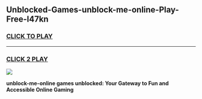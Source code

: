 
## Unblocked-Games-unblock-me-online-Play-Free-l47kn
<h3>
<a href="https://premium76.site?title=unblock-me-online&ref=21A">CLICK TO PLAY</a></h3>
<hr>

<h3>
<a href="https://premium76.site?title=unblock-me-online&ref=21A">CLICK 2 PLAY</a>
  
</h3>

<a href="https://premium76.site?title=unblock-me-online&ref=21A"><img src="https://clearcache.store/games.png"></a>


**unblock-me-online games unblocked: Your Gateway to Fun and Accessible Online Gaming**
